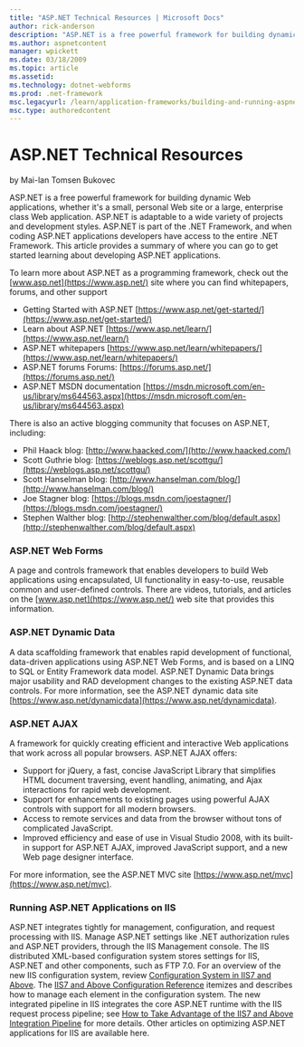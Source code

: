```yaml
---
title: "ASP.NET Technical Resources | Microsoft Docs"
author: rick-anderson
description: "ASP.NET is a free powerful framework for building dynamic Web applications, whether it’s a small, personal Web site or a large, enterprise class Web applicat..."
ms.author: aspnetcontent
manager: wpickett
ms.date: 03/18/2009
ms.topic: article
ms.assetid: 
ms.technology: dotnet-webforms
ms.prod: .net-framework
msc.legacyurl: /learn/application-frameworks/building-and-running-aspnet-applications/aspnet-technical-resources
msc.type: authoredcontent
---
```

ASP.NET Technical Resources
====================
by Mai-lan Tomsen Bukovec

ASP.NET is a free powerful framework for building dynamic Web applications, whether it's a small, personal Web site or a large, enterprise class Web application. ASP.NET is adaptable to a wide variety of projects and development styles. ASP.NET is part of the .NET Framework, and when coding ASP.NET applications developers have access to the entire .NET Framework. This article provides a summary of where you can go to get started learning about developing ASP.NET applications.

To learn more about ASP.NET as a programming framework, check out the [www.asp.net](https://www.asp.net/) site where you can find whitepapers, forums, and other support

- Getting Started with ASP.NET [https://www.asp.net/get-started/](https://www.asp.net/get-started/)
- Learn about ASP.NET [https://www.asp.net/learn/](https://www.asp.net/learn/)
- ASP.NET whitepapers [https://www.asp.net/learn/whitepapers/](https://www.asp.net/learn/whitepapers/)
- ASP.NET forums Forums: [https://forums.asp.net/](https://forums.asp.net/)
- ASP.NET MSDN documentation [https://msdn.microsoft.com/en-us/library/ms644563.aspx](https://msdn.microsoft.com/en-us/library/ms644563.aspx)

There is also an active blogging community that focuses on ASP.NET, including:

- Phil Haack blog: [http://www.haacked.com/](http://www.haacked.com/)
- Scott Guthrie blog: [https://weblogs.asp.net/scottgu/](https://weblogs.asp.net/scottgu/)
- Scott Hanselman blog: [http://www.hanselman.com/blog/](http://www.hanselman.com/blog/)
- Joe Stagner blog: [https://blogs.msdn.com/joestagner/](https://blogs.msdn.com/joestagner/)
- Stephen Walther blog: [http://stephenwalther.com/blog/default.aspx](http://stephenwalther.com/blog/default.aspx)

### ASP.NET Web Forms

A page and controls framework that enables developers to build Web applications using encapsulated, UI functionality in easy-to-use, reusable common and user-defined controls. There are videos, tutorials, and articles on the [www.asp.net](https://www.asp.net/) web site that provides this information.

### ASP.NET Dynamic Data

A data scaffolding framework that enables rapid development of functional, data-driven applications using ASP.NET Web Forms, and is based on a LINQ to SQL or Entity Framework data model. ASP.NET Dynamic Data brings major usability and RAD development changes to the existing ASP.NET data controls. For more information, see the ASP.NET dynamic data site [https://www.asp.net/dynamicdata](https://www.asp.net/dynamicdata).

### ASP.NET AJAX

A framework for quickly creating efficient and interactive Web applications that work across all popular browsers. ASP.NET AJAX offers:

- Support for jQuery, a fast, concise JavaScript Library that simplifies HTML document traversing, event handling, animating, and Ajax interactions for rapid web development.
- Support for enhancements to existing pages using powerful AJAX controls with support for all modern browsers.
- Access to remote services and data from the browser without tons of complicated JavaScript.
- Improved efficiency and ease of use in Visual Studio 2008, with its built-in support for ASP.NET AJAX, improved JavaScript support, and a new Web page designer interface.

For more information, see the ASP.NET MVC site [https://www.asp.net/mvc](https://www.asp.net/mvc).

### Running ASP.NET Applications on IIS

ASP.NET integrates tightly for management, configuration, and request processing with IIS. Manage ASP.NET settings like .NET authorization rules and ASP.NET providers, through the IIS Management console. The IIS distributed XML-based configuration system stores settings for IIS, ASP.NET and other components, such as FTP 7.0. For an overview of the new IIS configuration system, review [Configuration System in IIS7 and Above](../../get-started/planning-your-iis-architecture/the-configuration-system-in-iis-7.md). The [IIS7 and Above Configuration Reference](https://www.iis.net/configreference) itemizes and describes how to manage each element in the configuration system. The new integrated pipeline in IIS integrates the core ASP.NET runtime with the IIS request process pipeline; see [How to Take Advantage of the IIS7 and Above Integration Pipeline](how-to-take-advantage-of-the-iis-integrated-pipeline.md) for more details. Other articles on optimizing ASP.NET applications for IIS are available  here.